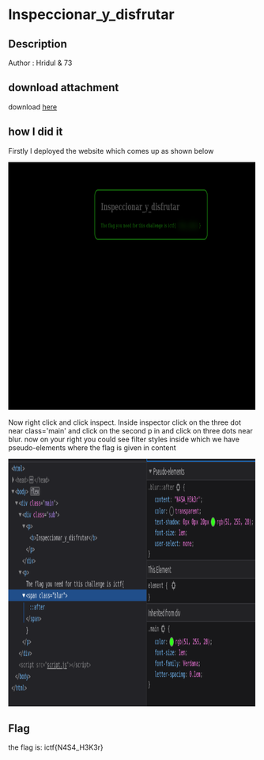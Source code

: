 # Inspeccionar_y_disfrutar
## Description
Author : Hridul & 73
## download attachment
download [here](https://indyctf.github.io/2022-ictf/web/Inspeccionar_y_disfrutar/)
## how I did it
Firstly I deployed the website which comes up as shown below

<img src="/picture/inspecci.png" style="height: 500px; width:500px;"/>


Now right click and click inspect. Inside inspector click on the three dot near class='main' and click on the second p in and click on three dots near blur. now on your right you could see filter styles inside which we have pseudo-elements where the flag is given in content


<img src="/picture/inspec-2.png" style="height: 500px; width:500px;"/>


## Flag
the flag is: ictf{N4S4_H3K3r}
